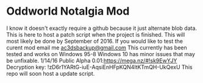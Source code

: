 # Oddworld Notalgia Mod
I know it doesn't exactly require a github because it just alternate blob data.
This is here to host a patch script when the project is finished.
This will most likely be done by September of 2016.
If you would like to test the curent mod email me ac3dsbackup@gmail.com 
This currently has been tested and works on Windows 95-8 Windows 10 has minor issues that may be unfixable.
1/14/16
Public Alpha 0.01:https://mega.nz/#!sk9EwYJY  Decryption key: !zD6r1YARtG-iuE-AqsiEnHFpKQN4ltKTmQH-UkQexU 
This repo will soon host a update script.
